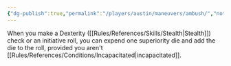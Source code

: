 ```yaml
---
{"dg-publish":true,"permalink":"/players/austin/maneuvers/ambush/","noteIcon":""}
---
```


When you make a Dexterity ([[Rules/References/Skills/Stealth\|Stealth]]) check or an initiative roll, you can expend one superiority die and add the die to the roll, provided you aren't [[Rules/References/Conditions/Incapacitated\|incapacitated]].